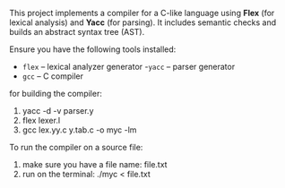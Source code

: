 This project implements a compiler for a C-like language using **Flex** (for lexical analysis) and **Yacc** (for parsing). It includes semantic checks and builds an abstract syntax tree (AST).

Ensure you have the following tools installed:

- `flex` – lexical analyzer generator
-`yacc` – parser generator
- `gcc` – C compiler

for building the compiler:
1. yacc -d -v parser.y
2. flex lexer.l
3. gcc  lex.yy.c  y.tab.c  -o myc  -lm


To run the compiler on a source file:
1. make sure you have a file name: file.txt
2. run on the terminal: ./myc < file.txt